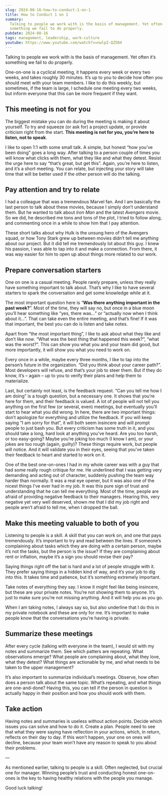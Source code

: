 ```yaml
---
slug: 2024-08-16-how-to-conduct-1-on-1
title: How to Conduct 1 on 1
summary:
  Talking to people we work with is the basis of management. Yet often it’s
  something we fail to do properly.
pubdate: 2024-08-16
tags: management, leadership, work-culture
youtube: https://www.youtube.com/watch?v=nwlpI-QZ5D4
---
```


Talking to people we work with is the basis of management. Yet often it’s
something we fail to do properly.

One-on-one is a cyclical meeting, it happens every week or every two weeks, and
takes roughly 30 minutes. It’s up to you to decide how often you should meet
with your team members. I like to do this weekly, but sometimes, if the team is
large, I schedule one meeting every two weeks, but inform everyone that this can
be more frequent if they want.

## This meeting is not for you

The biggest mistake you can do during the meeting is making it about yourself.
To try and squeeze (or ask for) a project update, or provide criticism right
from the start. **This meeting is not for you, you’re here to listen, not to
speak**.

I like to open 1:1 with some small talk. A simple, but honest “how you’ve been
doing” goes a long way. After talking to a person couple of times you will know
what clicks with them, what they like and what they detest. Resist the urge here
to say “that’s great, but get this”. Again, you’re here to listen, and it’s a
short meeting. You can relate, but injecting your story will take time that will
be better used if the other person will do the talking.

## Pay attention and try to relate

I had a colleague that was a tremendous Marvel fan. And I am basically the last
person to talk about these movies, because I simply don’t understand them. But
he wanted to talk about _Iron Man_ and the latest _Avengers_ movie. So we did,
he described me tons and tons of the plot, I tried to follow along, and
commenting once in a while to show him that I pay attention.

These short talks about why Hulk is the unsung hero of the Avengers squad, or
how Tony Stark grew up between movies didn’t tell me anything about our project.
But it did tell me tremendously lot about this guy. I knew his passion, I was
able to tap into it and make a connection. From there, it was way easier for him
to open up about things more related to our work.

## Prepare conversation starters

One on one is a casual meeting. People rarely prepare, unless they really have
something important to talk about. That’s why I like to have several starters to
spark the conversation and get some knowledge while at it.

The most important question here is “**Was there anything important in the past
week?**”. Most of the time, they will say no, but once in a blue moon you’ll
hear something like “yes, there was…” or “actually now when I think about it…”.
That can take even the entire meeting, and that’s fine! If it was that
important, the best you can do is listen and take notes.

Apart from “the most important thing”, I like to ask about what they like and
don’t like _now_. “What was the best thing that happened this week?”, “what was
the worst?”. This can show you what you and your team did good, but more
importantly, it will show you what you need to work on.

Every once in a while, maybe every three months, I like to tap into the person’s
future in the organization. “Did you think about your career path?”. Most
developers will refuse, and that’s your job to steer them. But if they do know,
it’s – again – up to you to verify their plans and help them to materialize.

Last, but certainly not least, is the feedback request. “Can you tell me how I
am doing” is a tough question, but a necessary one. It shows that you’re here
for them, and their feedback is valued. A lot of people will not tell you
anything on the first few (or several, even) meetings, but eventually you’ll
start to hear what you did wrong. In here, there are two important things: don’t
apologize for everything and utilize the feedback. If you will keep saying “I am
sorry for that”, it will both seem insincere and will prompt people to just bash
you. But every criticism has some truth in it, and you should take a long, hard
look at anything you’ve heard. Are you too harsh, or too easy-going? Maybe
you’re joking too much (I know I am), or your jokes are too rough (again,
guilty)? These things require work, but people will notice. And it will validate
you in their eyes, seeing that you’ve taken their feedback to heart and started
to work on it.

One of the best one-on-ones I had in my whole career was with a guy that had
some really rough critique for me. He underlined that I was getting very
demanding and acting out of character, suddenly pushing the team way harder than
normally. It was a real eye opener, but it was also one of the nicest things
I’ve ever had in my job. It was this pure sign of trust and understanding that
he can tell me everything. Most of the time, people are afraid of providing
negative feedback to their managers. Hearing this, very negative yet very well
deserved, shown me that I did my job right and people aren’t afraid to tell me,
when I dropped the ball.

## Make this meeting valuable to both of you

Listening to people is a skill. A skill that you can work on, and one that pays
tremendously. It’s important to try and read between the lines. If someone’s
complaining about tasks which they are doing with a certain person, maybe it’s
not the tasks, but the person is the issue? If they are complaining about rent
or inflation, maybe it’s a sign you should revise their pay?

Saying things right off the bat is hard and a lot of people struggle with it.
They prefer saying things in a hidden kind of way, and it’s your job to dig into
this. It takes time and patience, but it’s something extremely important.

Take notes of everything they say. I know it might feel like being insincere,
but these are your private notes. You’re not showing them to anyone. It’s just
to make sure you’re not missing anything. And it will help you as you go.

When I am taking notes, I always say so, but also underline that I do this in my
private notebook and these are only for me. It’s important to make people know
that the conversations you’re having is private.

## Summarize these meetings

After every cycle (talking with everyone in the team), I would sit with my notes
and summarize them. See which patters are repeating. What observations emerge?
What people are complaining about, what they love, what they detest? What things
are actionable by me, and what needs to be taken to the upper management?

It’s also important to summarize individual’s meetings. Observe, how often does
a person talk about the same topic. What’s repeating, and what things are
one-and-done? Having this, you can tell if the person in question is actually
happy in their position and how you should work with them.

## Take action

Having notes and summaries is useless without action points. Decide which issues
you can solve and how to do it. Create a plan. People need to see that what they
were saying have reflection in your actions, which, in return, reflects on their
day to day. If this won’t happen, your one on ones will decline, because your
team won’t have any reason to speak to you about their problems.

—

As mentioned earlier, talking to people is a skill. Often neglected, but crucial
one for manager. Winning people’s trust and conducting honest one-on-ones is the
key to having healthy relations with the people you manage.

Good luck talking!
